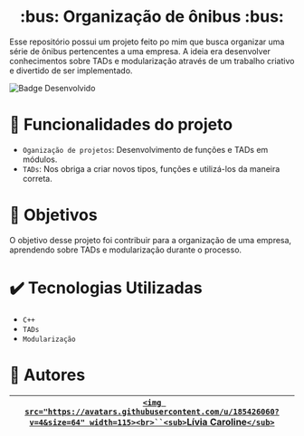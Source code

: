<h1 align="center"> :bus: Organização de ônibus :bus: </h1>

<p>Esse repositório possui um projeto feito po mim que busca organizar uma série de ônibus pertencentes a uma empresa. A ideia era desenvolver conhecimentos sobre TADs e modularização através de um trabalho criativo e divertido de ser implementado.</p>

 ![Badge Desenvolvido](https://img.shields.io/badge/STATUS-Finalizado-green)

# 🔨 Funcionalidades do projeto

- `Oganização de projetos`: Desenvolvimento de funções e TADs em módulos.
- `TADs`: Nos obriga a criar novos tipos, funções e utilizá-los da maneira correta.

# 👀 Objetivos

O objetivo desse projeto foi contribuir para a organização de uma empresa, aprendendo sobre TADs e modularização durante o processo.

# ✔️ Tecnologias Utilizadas

- `C++`
- `TADs`
- `Modularização`

# 👩 Autores

| [`<img src="https://avatars.githubusercontent.com/u/185426060?v=4&size=64" width=115><br>``<sub>`Lívia Caroline`</sub>`](https://github.com/Livia-CRPereira) |
| :--------------------------------------------------------------------------------------------------------------------------: |
